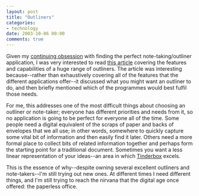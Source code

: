 ```yaml
---
layout: post
title: "Outliners"
categories:
- technology
date: 2003-10-06 00:00
comments: true
---
```


<p>Given my <a href="http://www.rousette.org.uk/mt-static/blog/archives/000451.html">continuing obsession</a> with finding the perfect note-taking/outliner application, I was very interested to read <a href="http://www.atpm.com/9.10/atpo.shtml">this article</a> covering the features and capabilities of a huge range of outliners. The article was interesting because--rather than exhaustively covering all of the features that the different applications offer--it discussed what you might want an outliner to do, and then briefly mentioned which of the programmes would best fulfil those needs.</p>

<p>For me, this addresses one of the most difficult things about choosing an outliner or note-taker; everyone has different priorities and needs from it, so no application is going to be perfect for everyone all of the time. Some people need a digital equivalent of the scraps of paper and backs of envelopes that we all use; in other words, somewhere to quickly capture some vital bit of information and then easily find it later. Others need a more formal place to collect bits of related information together and perhaps form the starting point for a traditional document. Sometimes you want a less linear representation of your ideas--an area in which <a href="http://eastgate.com/Tinderbox">Tinderbox</a> excels.</p>

<p>This is the essence of why--despite owning several excellent outliners and note-takers--I'm still trying out new ones. At different times I need different things, and I'm still trying to reach the nirvana that the digital age once offered: the paperless office.</p>


